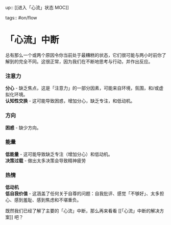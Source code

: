 up:: [[进入「心流」状态  MOC]]

tags:: #on/flow 

# 「心流」中断

总有那么一个或两个原因令你当前处于最糟糕的状态，它们很可能与两小时前你了解到的完全不同。这很正常，因为我们在不断地思考与行动，并作出反应。

### 注意力

**分心** - 缺乏焦点，这是「注意力」的一部分因素，可能来自环境，氛围，和/或虚拟化环境。  
**认知性交换** - 这可能导致困惑，增加分心，缺乏专注，和低动机。

### 方向

**困惑** - 缺少方向。

### 能量

**低能量** - 这可能导致缺乏专注（增加分心）和低动机。  
**决策过载** - 做出太多决策会导致精神疲劳

### 热情

**低动机**  
**低自我价值** - 这涵盖了任何关于自尊的问题：自我批评、感觉「不够好」、太多担心、感到羞耻、感到焦虑和不堪重负。  

既然我们已经了解了主要的「心流」中断，那么再来看看 [[「心流」中断的解决方案]] 吧？
